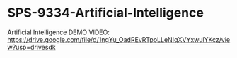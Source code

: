 # SPS-9334-Artificial-Intelligence
Artificial Intelligence
DEMO VIDEO:
https://drive.google.com/file/d/1ngYu_OadREvRTpoLLeNIqXVYxwulYKcz/view?usp=drivesdk
